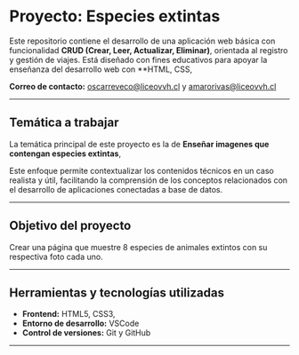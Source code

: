 # Proyecto: Especies extintas

Este repositorio contiene el desarrollo de una aplicación web básica con funcionalidad **CRUD (Crear, Leer, Actualizar, Eliminar)**, orientada al registro y gestión de viajes. Está diseñado con fines educativos para apoyar la enseñanza del desarrollo web con **HTML, CSS, 

**Correo de contacto:** oscarreveco@liceovvh.cl y amarorivas@liceovvh.cl

---

## Temática a trabajar

La temática principal de este proyecto es la de **Enseñar imagenes que contengan especies extintas**, 

Este enfoque permite contextualizar los contenidos técnicos en un caso realista y útil, facilitando la comprensión de los conceptos relacionados con el desarrollo de aplicaciones conectadas a base de datos.

---

## Objetivo del proyecto

Crear una página que muestre 8 especies de animales extintos con su respectiva foto cada uno.

---

## Herramientas y tecnologías utilizadas

- **Frontend:** HTML5, CSS3, 
- **Entorno de desarrollo:** VSCode
- **Control de versiones:** Git y GitHub

---